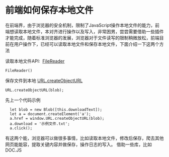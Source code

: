 # 前端如何保存本地文件

在前端界，由于浏览器的安全机制，限制了JavaScript操作本地文件的能力，前端想读取本地文件，本对齐进行操作以及写入，非常困男，尝尝需要借助一些插件才能完成，随着标准浏览器的发展，浏览器对于文件读写的限制稍微放松，前端目前在用户操作下，已经可以读取本地文件和保存本地文件，下面介绍一下这两个方法

读取本地文件API:&nbsp;&nbsp;[FileReader](https://developer.mozilla.org/zh-CN/docs/Web/API/FileReader)

```
FileReader()
```

保存文件到本地 [URL.createObjectURL](https://developer.mozilla.org/zh-CN/docs/Web/API/URL/createObjectURL)

```
URL.createObjectURL(blob);
```

先上一个代码示例
```
  let blob = new Blob([this.downloadText]);
  let a = document.createElement('a');
  a.href = window.URL.createObjectURL(blob);
  a.download = '示例文件.txt';
  a.click();
```

有这两个能，浏览器可以做很多事情，比如读取本地文件，修改后保存，爬去其他网页能能容，提取关键内容并做保存，操作日志的写入。
借助一些库，比如DOC.JS